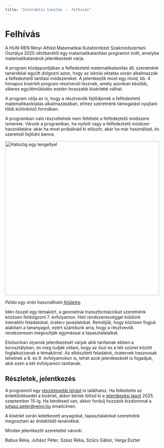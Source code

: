 ```yaml
---
title: "Interaktív tanítás -- felhívás"
---
```


# Felhívás

A HUN-REN Rényi Alfréd Matematikai Kutatóintézet Szakmódszertani Osztálya 2025 októberétől egy matematikatanítási programot indít, amelybe matematikatanárok jelentkezését várja.

A program középpontjában a felfedeztető matematikatanítás áll, szeretnénk tanárokkal együtt dolgozni azon, hogy az iskolai oktatás során alkalmazzák a felfedeztető tanítási módszereket.
A jelentkezők most egy rövid, kb. 4 hónapos kísérleti program résztvevői lesznek, amely azonban később, sikeres együttműködés esetén hosszabb kísérletté válhat.

A program célja az is, hogy a résztvevők fejlődjenek a felfedeztető matematikaoktatás alkalmazásában, ehhez szeretnénk támogatást nyújtani több különböző formában. 

A programban való részvételnek nem feltétele a felfedeztető módszere ismerete. Várunk a programban, ha nyitott vagy a felfedeztető módszer használatára: akár ha most próbálnád ki először, akár ha már használtad, és szeretnél fejlődni benne.

<img src="https://felfedezteto-matematika.github.io/interaktiv-tanitas/images/hatszog-egy-tengellyel.png" alt="Hatszög egy tengellyel" width="500">

*Példa egy órán használható [felületre](https://felfedezteto-matematika.github.io/interaktiv-tanitas/problems/hatszog-egy-tengellyel.html).*

Idén ősszel egy témakört, a geometriai transzformációkat szeretnénk közösen feldolgozni 7. évfolyamon. Heti rendszerességgel küldünk interaktív feladatokat, óraterv javaslatokat. Reméljük, hogy közösen fogjuk alakítani a tananyagot, ezért számítunk arra, hogy a résztvevők rendszeresen megosztják egymással a tapasztalataikat. 

Elsősorban olyanok jelentkezését várjuk akik tanítanak ebben a korosztályban, és meg tudják oldani, hogy az őszi és a téli szünet között foglalkozzanak a témakörrel. Az elkészített feladatok, óratervek hasznosak lehetnek a 8. és 9. évfolyamokon is, tehát azok jelentkezését is fogadjuk, akik ezen a két évfolyamon tanítanak.

## Részletek, jelentkezés

A programról egy [részletesebb leírást](https://felfedezteto-matematika.github.io/interaktiv-tanitas/about.html) is találhatsz. Ha felkeltette az érdeklődésedet a kísérlet, akkor kérlek töltsd ki a [jelentkezési lapot](https://forms.gle/JC12DRATg5buoCRL6) 2025. szeptember 15-ig. Ha kérdésed van, akkor fordulj hozzánk bizalommal a juhasz.peter@renyi.hu emailcímen.

A kísérlet során keletkezett anyagokat, tapasztalatokat szeretnénk megosztani az érdeklődő tanárokkal.

Minden jelentkezőt szeretettel várunk:

Babus Réka, Juhász Péter, Szász Réka, Szűcs Gábor, Varga Eszter

